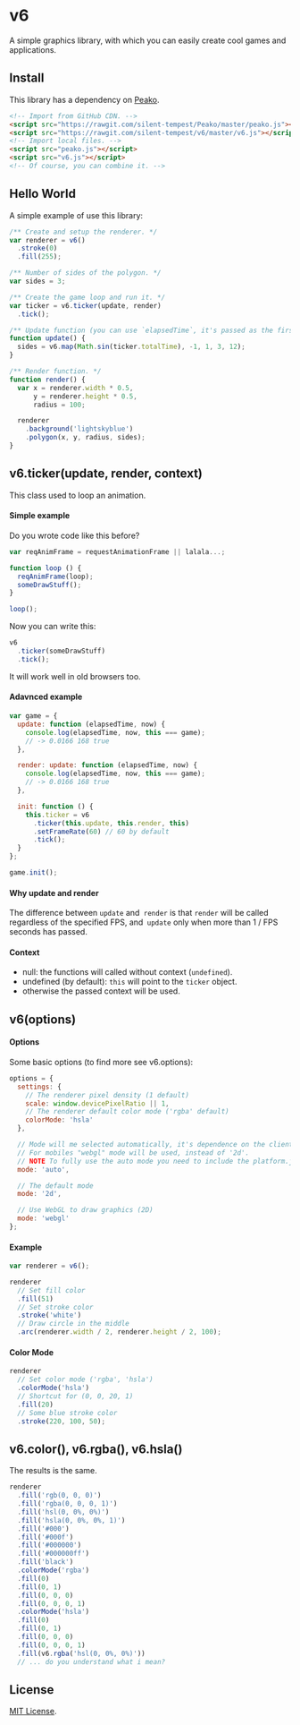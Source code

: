 # v6

A simple graphics library, with which you can easily create cool games and applications.

## Install

This library has a dependency on [Peako](https://github.com/silent-tempest/Peako).

```html
<!-- Import from GitHub CDN. -->
<script src="https://rawgit.com/silent-tempest/Peako/master/peako.js"></script>
<script src="https://rawgit.com/silent-tempest/v6/master/v6.js"></script>
<!-- Import local files. -->
<script src="peako.js"></script>
<script src="v6.js"></script>
<!-- Of course, you can combine it. -->
```

## Hello World

A simple example of use this library:

```javascript
/** Create and setup the renderer. */
var renderer = v6()
  .stroke(0)
  .fill(255);

/** Number of sides of the polygon. */
var sides = 3;

/** Create the game loop and run it. */
var ticker = v6.ticker(update, render)
  .tick();

/** Update function (you can use `elapsedTime`, it's passed as the first argument). */
function update() {
  sides = v6.map(Math.sin(ticker.totalTime), -1, 1, 3, 12);
}

/** Render function. */
function render() {
  var x = renderer.width * 0.5,
      y = renderer.height * 0.5,
      radius = 100;

  renderer
    .background('lightskyblue')
    .polygon(x, y, radius, sides);
}
```

## v6.ticker(update, render, context)

This class used to loop an animation.

#### Simple example

Do you wrote code like this before?

```javascript
var reqAnimFrame = requestAnimationFrame || lalala...;

function loop () {
  reqAnimFrame(loop);
  someDrawStuff();
}

loop();
```

Now you can write this:

```javascript
v6
  .ticker(someDrawStuff)
  .tick();
```

It will work well in old browsers too.

#### Adavnced example

```javascript
var game = {
  update: function (elapsedTime, now) {
    console.log(elapsedTime, now, this === game);
    // -> 0.0166 168 true
  },

  render: update: function (elapsedTime, now) {
    console.log(elapsedTime, now, this === game);
    // -> 0.0166 168 true
  },

  init: function () {
    this.ticker = v6
      .ticker(this.update, this.render, this)
      .setFrameRate(60) // 60 by default
      .tick();
  }
};

game.init();
```

#### Why update and render

The difference between `update` and` render` is that `render` will be called regardless of the specified FPS, and` update` only when more than 1 / FPS seconds has passed.

#### Context

* null: the functions will called without context (`undefined`).
* undefined (by default): `this` will point to the `ticker` object.
* otherwise the passed context will be used.

## v6(options)

#### Options

Some basic options (to find more see v6.options):

```javascript
options = {
  settings: {
    // The renderer pixel density (1 default)
    scale: window.devicePixelRatio || 1,
    // The renderer default color mode ('rgba' default)
    colorMode: 'hsla'
  },

  // Mode will me selected automatically, it's dependence on the client platform.
  // For mobiles "webgl" mode will be used, instead of '2d'.
  // NOTE To fully use the auto mode you need to include the platform.js library
  mode: 'auto',

  // The default mode
  mode: '2d',

  // Use WebGL to draw graphics (2D)
  mode: 'webgl'
};
```

#### Example

```javascript
var renderer = v6();

renderer
  // Set fill color
  .fill(51)
  // Set stroke color
  .stroke('white')
  // Draw circle in the middle
  .arc(renderer.width / 2, renderer.height / 2, 100);
```

#### Color Mode

```javascript
renderer
  // Set color mode ('rgba', 'hsla')
  .colorMode('hsla')
  // Shortcut for (0, 0, 20, 1)
  .fill(20)
  // Some blue stroke color
  .stroke(220, 100, 50);
```

## v6.color(), v6.rgba(), v6.hsla()

The results is the same.

```javascript
renderer
  .fill('rgb(0, 0, 0)')
  .fill('rgba(0, 0, 0, 1)')
  .fill('hsl(0, 0%, 0%)')
  .fill('hsla(0, 0%, 0%, 1)')
  .fill('#000')
  .fill('#000f')
  .fill('#000000')
  .fill('#000000ff')
  .fill('black')
  .colorMode('rgba')
  .fill(0)
  .fill(0, 1)
  .fill(0, 0, 0)
  .fill(0, 0, 0, 1)
  .colorMode('hsla')
  .fill(0)
  .fill(0, 1)
  .fill(0, 0, 0)
  .fill(0, 0, 0, 1)
  .fill(v6.rgba('hsl(0, 0%, 0%)'))
  // ... do you understand what i mean?
```

## License

[MIT License](./LICENSE).
